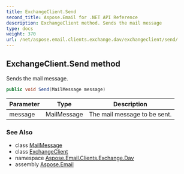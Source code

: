 ```yaml
---
title: ExchangeClient.Send
second_title: Aspose.Email for .NET API Reference
description: ExchangeClient method. Sends the mail message
type: docs
weight: 370
url: /net/aspose.email.clients.exchange.dav/exchangeclient/send/
---
```

## ExchangeClient.Send method

Sends the mail message.

```csharp
public void Send(MailMessage message)
```

| Parameter | Type | Description |
| --- | --- | --- |
| message | MailMessage | The mail message to be sent. |

### See Also

* class [MailMessage](../../../aspose.email/mailmessage/)
* class [ExchangeClient](../)
* namespace [Aspose.Email.Clients.Exchange.Dav](../../exchangeclient/)
* assembly [Aspose.Email](../../../)


